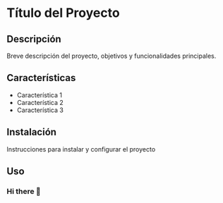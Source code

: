 # Título del Proyecto

## Descripción

  Breve descripción del proyecto, objetivos y funcionalidades principales.
  
## Características

- Característica 1
- Característica 2
- Característica 3

## Instalación
Instrucciones para instalar y configurar el proyecto


## Uso
  

### Hi there 👋

<!--
**PatriciaON/PatriciaON** is a ✨ _special_ ✨ repository because its `README.md` (this file) appears on your GitHub profile.

Here are some ideas to get you started:

- 🔭 I’m currently working on ...
- 🌱 I’m currently learning ...
- 👯 I’m looking to collaborate on ...
- 🤔 I’m looking for help with ...
- 💬 Ask me about ...
- 📫 How to reach me: ...
- 😄 Pronouns: ...
- ⚡ Fun fact: ...
-->
